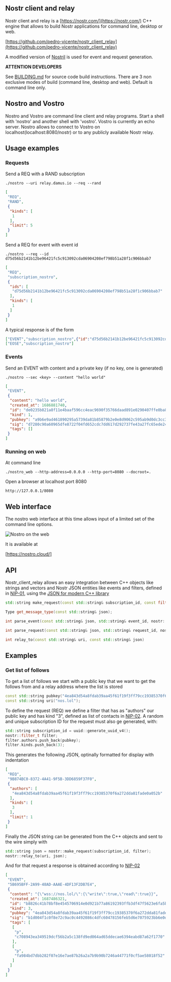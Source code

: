 ## Nostr client and relay

Nostr client and relay is a [https://nostr.com/](https://nostr.com/)  C++ engine that allows to build Nostr applications for command line, desktop or web.

[https://github.com/pedro-vicente/nostr_client_relay](https://github.com/pedro-vicente/nostr_client_relay)

A modified version of [Nostril](https://github.com/jb55/nostril) is used for event and request generation.

**ATTENTION DEVELOPERS**

See [BUILDING.md](./BUILDING.md) for source code build instructions. There are 3 non exclusive modes of build (command line, desktop and web). Default is command line only.

## Nostro and Vostro

Nostro and Vostro are command line client and relay programs. Start a shell with 'nostro' and another shell with 'vostro'. Vostro is currently an echo server. 
Nostro allows to connect to Vostro on localhost(localhost:8080/nostr) or to any publicly available Nostr relay. 

## Usage examples 

### Requests

Send a REQ with a RAND subscription 

```
./nostro --uri relay.damus.io --req --rand
```

``` json
[
 "REQ",
 "RAND",
 {
  "kinds": [
   1
  ],
  "limit": 5
 }
]
```

Send a REQ for event with event id

```
./nostro --req --id d75d56b2141b12be96421fc5c913092cda06904208ef798b51a28f1c906bbab7
```

``` json
[
 "REQ",
 "subscription_nostro",
 {
  "ids": [
   "d75d56b2141b12be96421fc5c913092cda06904208ef798b51a28f1c906bbab7"
  ],
  "kinds": [
   1
  ]
 }
]
```

A typical response is of the form

```json
["EVENT","subscription_nostro",{"id":"d75d56b2141b12be96421fc5c913092cda06904208ef798b51a28f1c906bbab7","kind":1,"pubkey":"4ea843d54a8fdab39aa45f61f19f3ff79cc19385370f6a272dda81fade0a052b","created_at":1686811876,"content":"hello","tags":[],"sig":"4130b06203e3fc6d17c13208f5a0c80a58fb2c986aa417a2f71e7582dc70b918d4bb1b8226d5b36ae51897a3a04dc86cd7e54fedf3845858e29f8ce9f98e9647"}]
["EOSE","subscription_nostro"]
```


### Events

Send an EVENT with content and a private key (if no key, one is generated) 

```
./nostro --sec <key> --content "hello world"
```

``` json
[
 "EVENT",
 {
  "content": "hello world",
  "created_at": 1686881740,
  "id": "de0235b821a8f11e4baaf596cc4eac9690f35766daad891e0290407ffe0ba811",
  "kind": 1,
  "pubkey": "a9b6e9ad461890295a5739da81b85879b2e0e8d9062c595ab9d0dc3cc3a69f61",
  "sig": "d7280c90a60965dfe8722f04fd652cdc7dd617d292737fe43a27fc65ede240932489aae9226c3b699d0a3fe9203e2364e622d582a1d4ae38b1f4df966cd256dd",
  "tags": []
 }
]
```

### Running on web

At command line

```
./nostro_web --http-address=0.0.0.0 --http-port=8080 --docroot=.
```

Open a browser at localhost port 8080

```
http://127.0.0.1/8080
```
## Web interface

The nostro web interface at this time allows input of a limited set of the command line options.

![Nostro on the web](https://pedro-vicente.net/images/nostro.png)

It is available at

[https://nostro.cloud/]

## API

Nostr_client_relay allows an easy integration between C++ objects like strings and vectors and Nostr JSON entities like events and filters, 
defined in [NIP-01](https://github.com/nostr-protocol/nips/blob/master/01.md), using the [JSON for modern C++ library](https://github.com/nlohmann/json)

```cpp
std::string make_request(const std::string& subscription_id, const filter_t& filter);
```

```cpp
Type get_message_type(const std::string& json);
```

```cpp
int parse_event(const std::string& json, std::string& event_id, nostr::event_t& ev);
```

```cpp
int parse_request(const std::string& json, std::string& request_id, nostr::filter_t& filter);
```

```cpp
int relay_to(const std::string& uri, const std::string& json)
```



## Examples

### Get list of follows

To get a list of follows we start with a public key that we want to get the follows from and a relay address where the list is stored

```cpp
const std::string pubkey("4ea843d54a8fdab39aa45f61f19f3ff79cc19385370f6a272dda81fade0a052b");
const std::string uri("nos.lol");
```

To define the request (REQ) we define a filter that has as "authors" our public key and has kind "3", defined as list of contacts in 
[NIP-02](https://github.com/nostr-protocol/nips/blob/master/02.md). A random and unique subscription ID for the request must also
ge generated, with:

```cpp
std::string subscription_id = uuid::generate_uuid_v4();
nostr::filter_t filter;
filter.authors.push_back(pubkey);
filter.kinds.push_back(3);
```

This generates the following JSON, optinally formatted for display with indentation 

```json
[
 "REQ",
 "9B874BC0-8372-4A41-9F5B-3DD6859F37F0",
 {
  "authors": [
   "4ea843d54a8fdab39aa45f61f19f3ff79cc19385370f6a272dda81fade0a052b"
  ],
  "kinds": [
   3
  ],
  "limit": 1
 }
]
```

Finally the JSON string can be generated from the C++ objects and sent to the wire simply with

```cpp
std::string json = nostr::make_request(subscription_id, filter);
nostr::relay_to(uri, json);
```

And for that request a response is obtained according to <a href="https://github.com/nostr-protocol/nips/blob/master/02.md"> NIP-02 </a>


```json
[
 "EVENT",
 "5B695BFF-2A99-48AD-AAAE-4DF13F2DB7E4",
 {
  "content": "{\"wss://nos.lol/\":{\"write\":true,\"read\":true}}",
  "created_at": 1687486321,
  "id": "b8826c41b78bf8e4545706914e0d921b77a86192393ffb3df47f5623e6fa5b8f",
  "kind": 3,
  "pubkey": "4ea843d54a8fdab39aa45f61f19f3ff79cc19385370f6a272dda81fade0a052b",
  "sig": "b1d004f1c0f8e72c9ac0c4492086c4dfc60478156feb5d6e7075923bb6e0d738d69ed61d16d65503d6df1f09b363dccd8013bd56a5354ebbbb029f558363997e",
  "tags": [
   [
    "p",
    "c708943ea349519dcf56b2a5c138fd9ed064ad65ddecae6394eabd87a62f1770"
   ],
   [
    "p",
    "fa984bd7dbb282f07e16e7ae87b26a2a7b9b90b7246a44771f0cf5ae58018f52"
   ]
  ]
 }
]
```




